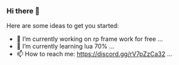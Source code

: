 ### Hi there 👋


Here are some ideas to get you started:

- 🔭 I’m currently working on rp frame work for free ...
- 🌱 I’m currently learning lua 70% ...
- 📫 How to reach me: https://discord.gg/rV7pZzCa32 ...


